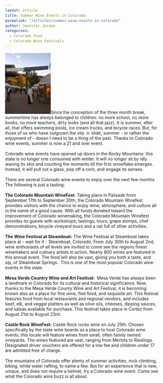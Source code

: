 ```yaml
---
layout: article
title: Summer Wine Events in Colorado
permalink: "/articles/summer-wine-events-in-colorado"
author: Jennifer Jordan
categories:
  - Colorado Food
  - Colorado Wine Festivals
---
```


<p><img class="border top left" src="/images/galleries/d41d8cd98f00b20/913018851880_medium.jpg" alt="">Since the conception of the three month break, summertime has always belonged to children: no more school, no more books, no more teachers, dirty looks (and all that jazz). It is summer, after all, that offers swimming pools, ice cream trucks, and bicycle races. But, for those of us who have outgrown the slip&nbsp; n&nbsp; slide, summer - or rather the enjoyment of - doesn t need to be a thing of the past. Thanks to Colorado wine events, summer is now a 21 and over event. <br>
<br>
Colorado wine events have opened up doors in the Rocky Mountains: this state is no longer one consumed with winter. It will no longer sit by idly waxing its skis and counting the moments till the first snowflake emerges. Instead, it will pull out a glass, pop off a cork, and engage its senses.<br>
<br>
There are several Colorado wine events to enjoy over the next few months. The following is just a tasting:<br>
<br>
<strong>The Colorado Mountain WineFest</strong>: Taking place in Palisade from September 17th to September 20th, the Colorado Mountain Winefest provides visitors with the chance to enjoy wine, atmosphere, and culture all in the name of a good cause. With all funds donated toward the improvement of Colorado winemaking, the Colorado Mountain Winefest provides its guests with workshops, tastings, tours, grape stomps, chef demonstrations, bicycle vineyard tours and a vat full of other activities. <br>
<br>
<strong>The Wine Festival at Steamboat:</strong> The Wine Festival at Steamboat takes place at - wait for it - Steamboat, Colorado. From July 30th to August 2nd, wine enthusiasts of all levels are invited to come see the regions finest winemakers and culinary artists in action. Nearly 800 wines are featured in this annual event. The food will also be vast, giving you both a taste, and sip, of Steamboat Springs.&nbsp; This is one of the most popular Colorado wine events in the state.<br>
<br>
<strong>Mesa Verde Country Wine and Art Festival:</strong>&nbsp; Mesa Verde has always been a landmark in Colorado for its cultural and historical significance. Now, thanks to the Mesa Verde County Wine and Art Festival, it is becoming known also as a place for fine wine, fine food, and exquisite art. This festival features food from local restaurants and regional vendors, and includes beef, elk, and veggie platters as well as olive oils, cheeses, dipping sauces, and salsas available for purchase. This festival takes place in Cortez from August 21st to August 23rd.<br>
<br>
<strong>Castle Rock WineFest:</strong> Castle Rock rocks wine on July 25th. Chosen specifically by the state wine boards as a place to host Colorado wine events, this locale will feature wines from small, often family owned vineyards. The wines featured are vast, ranging from Merlots to Rieslings. Designated driver vouchers are offered for a low fee and children under 17 are admitted free of charge.<br>
<br>
The mountains of Colorado offer plenty of summer activities, rock climbing, biking, white water rafting, to name a few. But for an experience that is new, unique, and does not require a helmet, try a Colorado wine event. Come see what the Colorado wine buzz is all about. <br>
&nbsp;</p>

